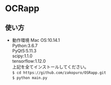 # OCRapp
## 使い方
* 動作環境
Mac OS:10.14.1  
Python:3.6.7  
PyQt5:5.11.3  
scipy:1.1.0  
tensorflow:1.12.0  
上記を全てインストールしてください。  
`$ cd https://github.com/zakopuro/OSRapp.git`  
`$ python main.py`

